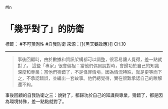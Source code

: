 #ln 
# 「幾乎對了」的防衛
標籤： #不可預測性 #自我防衛 
來源：[[《黑天鵝效應》]] CH.10

---

> 事後回顧時，由於數據和資訊架構都可以調整，很容易讓人覺得，差一點就對了。
> 這些「專家」很會偏袒：當他們偶爾說對時，會歸功於自己的知識深度和專業；當他們猜錯了，不是怪罪情境，因為情況特殊，就是更等而下之，不承認錯誤，並編出一套故事。他們總覺得，實在很難承認自己的瞭解還不夠。

事後回顧的自我防衛之三：說對了，都歸功於自己的知識與專業，猜錯了，都是因為環境特殊，差一點點就對了。